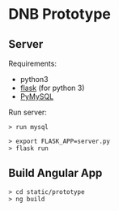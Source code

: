 # DNB Prototype

## Server

Requirements: 

* python3
* [flask](http://flask.pocoo.org/)  (for python 3)
* [PyMySQL](https://github.com/PyMySQL/PyMySQL)

Run server:

```
> run mysql 

> export FLASK_APP=server.py
> flask run
```


## Build Angular App

```
> cd static/prototype
> ng build
```